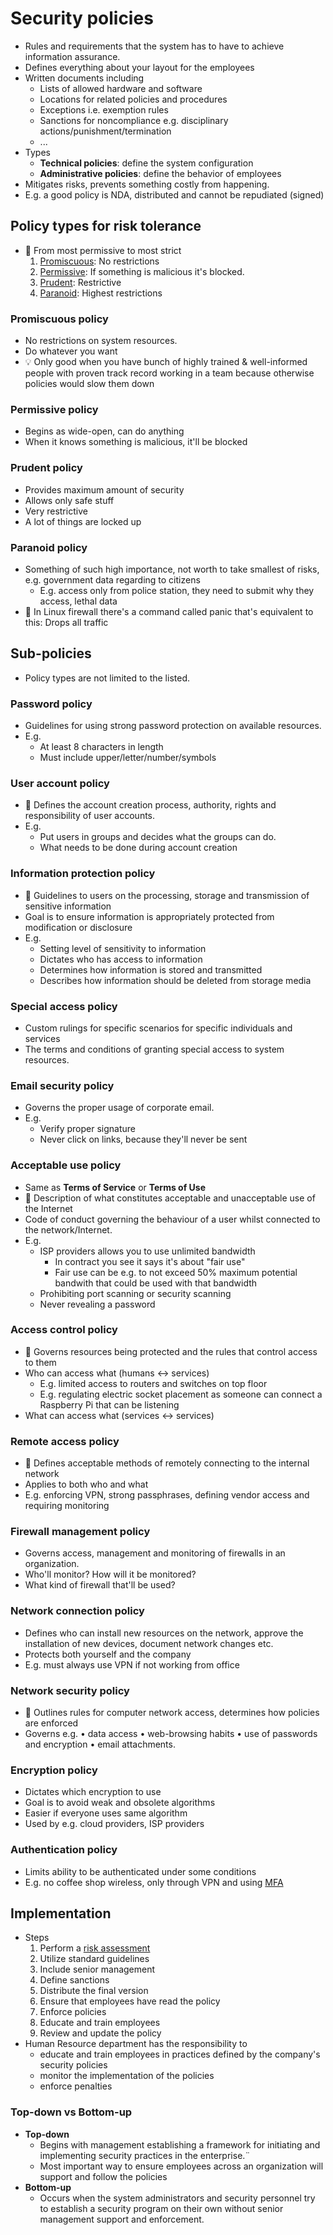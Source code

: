 # Security policies

- Rules and requirements that the system has to have to achieve information assurance.
- Defines everything about your layout for the employees
- Written documents including
  - Lists of allowed hardware and software
  - Locations for related policies and procedures
  - Exceptions i.e. exemption rules
  - Sanctions for noncompliance e.g. disciplinary actions/punishment/termination
  - ...
- Types
  - **Technical policies**: define the system configuration
  - **Administrative policies**: define the behavior of employees
- Mitigates risks, prevents something costly from happening.
- E.g. a good policy is NDA, distributed and cannot be repudiated (signed)

## Policy types for risk tolerance

- 📝 From most permissive to most strict
  1. [Promiscuous](#promiscuous-policy): No restrictions
  2. [Permissive](#permissive-policy): If something is malicious it's blocked.
  3. [Prudent](#prudent-policy): Restrictive
  4. [Paranoid](#paranoid-policy): Highest restrictions

### Promiscuous policy

- No restrictions on system resources.
- Do whatever you want
- 💡 Only good when you have bunch of highly trained & well-informed people with proven track record working in a team because otherwise policies would slow them down

### Permissive policy

- Begins as wide-open, can do anything
- When it knows something is malicious, it'll be blocked

### Prudent policy

- Provides maximum amount of security
- Allows only safe stuff
- Very restrictive
- A lot of things are locked up

### Paranoid policy

- Something of such high importance, not worth to take smallest of risks, e.g. government data regarding to citizens
  - E.g. access only from police station, they need to submit why they access, lethal data
- 🤗 In Linux firewall there's a command called panic that's equivalent to this: Drops all traffic

## Sub-policies

- Policy types are not limited to the listed.

### Password policy

- Guidelines for using strong password protection on available resources.
- E.g.
  - At least 8 characters in length
  - Must include upper/letter/number/symbols

### User account policy

- 📝 Defines the account creation process, authority, rights and responsibility of user accounts.
- E.g.
  - Put users in groups and decides what the groups can do.
  - What needs to be done during account creation

### Information protection policy

- 📝 Guidelines to users on the processing, storage and transmission of sensitive information
- Goal is to ensure information is appropriately protected from modification or disclosure
- E.g.
  - Setting level of sensitivity to information
  - Dictates who has access to information
  - Determines how information is stored and transmitted
  - Describes how information should be deleted from storage media

### Special access policy

- Custom rulings for specific scenarios for specific individuals and services
- The terms and conditions of granting special access to system resources.

### Email security policy

- Governs the proper usage of corporate email.
- E.g.
  - Verify proper signature
  - Never click on links, because they'll never be sent

### Acceptable use policy

- Same as **Terms of Service** or **Terms of Use**
- 📝 Description of what constitutes acceptable and unacceptable use of the Internet
- Code of conduct governing the behaviour of a user whilst connected to the network/Internet.
- E.g.
  - ISP providers allows you to use unlimited bandwidth
    - In contract you see it says it's about "fair use"
    - Fair use can be e.g. to not exceed 50% maximum potential bandwith that could be used with that bandwidth
  - Prohibiting port scanning or security scanning
  - Never revealing a password

### Access control policy

- 📝 Governs resources being protected and the rules that control access to them
- Who can access what (humans <-> services)
  - E.g. limited access to routers and switches on top floor
  - E.g. regulating electric socket placement as someone can connect a Raspberry Pi that can be listening
- What can access what (services <-> services)

### Remote access policy

- 📝 Defines acceptable methods of remotely connecting to the internal network
- Applies to both who and what
- E.g. enforcing VPN, strong passphrases, defining vendor access and requiring monitoring

### Firewall management policy

- Governs access, management and monitoring of firewalls in an organization.
- Who'll monitor? How will it be monitored?
- What kind of firewall that'll be used?

### Network connection policy

- Defines who can install new resources on the network, approve the installation of new devices, document network changes etc.
- Protects both yourself and the company
- E.g. must always use VPN if not working from office

### Network security policy

- 📝 Outlines rules for computer network access, determines how policies are enforced
- Governs e.g. • data access • web-browsing habits • use of passwords and encryption • email attachments.

### Encryption policy

- Dictates which encryption to use
- Goal is to avoid weak and obsolete algorithms
- Easier if everyone uses same algorithm
- Used by e.g. cloud providers, ISP providers

### Authentication policy

- Limits ability to be authenticated under some conditions
- E.g. no coffee shop wireless, only through VPN and using [MFA](identity-access-management-(iam).md#multi-factor-authentication-mfa)

## Implementation

- Steps
  1. Perform a [risk assessment](./risk-management.md#risk-assessment)
  2. Utilize standard guidelines
  3. Include senior management
  4. Define sanctions
  5. Distribute the final version
  6. Ensure that employees have read the policy
  7. Enforce policies
  8. Educate and train employees
  9. Review and update the policy
- Human Resource department has the responsibility to
  - educate and train employees in practices defined by the company's security policies
  - monitor the implementation of the policies
  - enforce penalties

### Top-down vs Bottom-up

- **Top-down**
  - Begins with management establishing a framework for initiating and implementing security practices in the enterprise.¨
  - Most important way to ensure employees across an organization will support and follow the policies
- **Bottom-up**
  - Occurs when the system administrators and security personnel try to establish a security program on their own without senior management support and enforcement.

